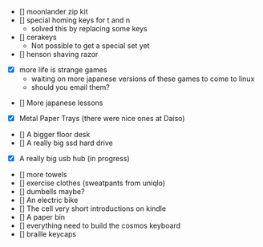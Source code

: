 - [] moonlander zip kit
- [] special homing keys for t and n
  - solved this by replacing some keys
- [] cerakeys
  - Not possible to get a special set yet
- [] henson shaving razor
- [x] more life is strange games
  - waiting on more japanese versions of these games to come to linux
  - should you email them?
- [] More japanese lessons
- [x] Metal Paper Trays (there were nice ones at Daiso)
- [] A bigger floor desk
- [] A really big ssd hard drive
- [x] A really big usb hub (in progress)
- [] more towels
- [] exercise clothes (sweatpants from uniqlo)
- [] dumbells maybe?
- [] An electric bike
- [] The cell very short introductions on kindle
- [] A paper bin
- [] everything need to build the cosmos keyboard
- [] braille keycaps
